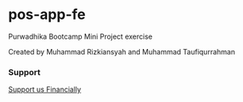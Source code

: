 # pos-app-fe
Purwadhika Bootcamp Mini Project exercise

Created by Muhammad Rizkiansyah and Muhammad Taufiqurrahman

### Support
[Support us Financially](https://muhreezky.mayar.link/payme)
